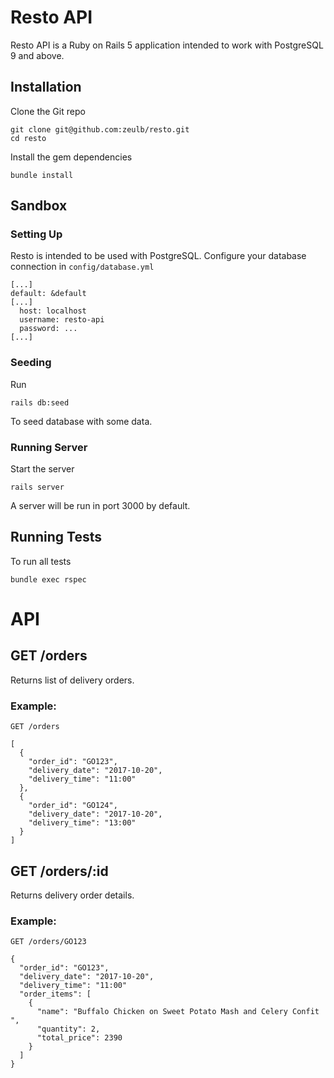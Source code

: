 # Resto API

Resto API is a Ruby on Rails 5 application intended to work with PostgreSQL 9 and above.

## Installation

Clone the Git repo

```
git clone git@github.com:zeulb/resto.git
cd resto
```

Install the gem dependencies

```
bundle install
```

## Sandbox

### Setting Up

Resto is intended to be used with PostgreSQL.
Configure your database connection in `config/database.yml`

```
[...]
default: &default
[...]
  host: localhost
  username: resto-api
  password: ...
[...]
```

### Seeding

Run

```
rails db:seed
```

To seed database with some data.

### Running Server
Start the server

```
rails server
```

A server will be run in port 3000 by default.

## Running Tests
To run all tests

```
bundle exec rspec
```

# API

## GET /orders

Returns list of delivery orders.

### Example:
`GET /orders`

```
[
  {
    "order_id": "GO123",
    "delivery_date": "2017-10-20",
    "delivery_time": "11:00"
  },
  {
    "order_id": "GO124",
    "delivery_date": "2017-10-20",
    "delivery_time": "13:00"
  }
]
```

## GET /orders/:id

Returns delivery order details.

### Example:
`GET /orders/GO123`

```
{
  "order_id": "GO123",
  "delivery_date": "2017-10-20",
  "delivery_time": "11:00"
  "order_items": [
    {
      "name": "Buffalo Chicken on Sweet Potato Mash and Celery Confit ",
      "quantity": 2,
      "total_price": 2390
    }
  ]
}
```